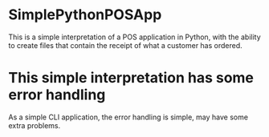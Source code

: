 # SimplePythonPOSApp
This is a simple interpretation of a POS application in Python, with the ability to create files that contain the receipt of what a customer has ordered.

# This simple interpretation has some error handling
As a simple CLI application, the error handling is simple, may have some extra problems.
